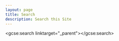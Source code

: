 ```yaml
---
layout: page
title: Search
description: Search this Site
---
```


<script>
  (function() {
    var cx = '013262903309526573707:i2otogiya2g';
    var gcse = document.createElement('script');
    gcse.type = 'text/javascript';
    gcse.async = true;
    gcse.src = 'https://cse.google.com/cse.js?cx=' + cx;
    var s = document.getElementsByTagName('script')[0];
    s.parentNode.insertBefore(gcse, s);
  })();
</script>
<gcse:search linktarget="_parent"></gcse:search>
